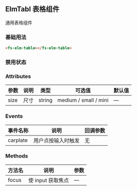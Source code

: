 ## ElmTabl 表格组件
通用表格组件

### 基础用法
<div style="width: 395px;margin: 10px 0;">
  <fs-elm-table></fs-elm-table>
</div>

```html
<fs-elm-table></fs-elm-table>
```

### 禁用状态

### Attributes
| 参数      | 说明    | 类型      | 可选值       | 默认值   |
|---------- |-------- |---------- |-------------  |-------- |
| size     | 尺寸   | string  |   medium / small / mini            |    —     |

### Events
| 事件名称      | 说明    | 回调参数      |
|---------|--------|---------|
| carplate | 用户点按输入时触发 | 无 |

### Methods
| 方法名 | 说明 | 参数 |
| ---- | ---- | ---- |
| focus | 使 input 获取焦点 | — |